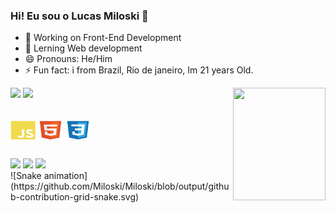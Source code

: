 ### Hi! Eu sou o Lucas Miloski 👋

- 🔭 Working on Front-End Development
- 🌱 Lerning Web development 
- 😄 Pronouns: He/Him
- ⚡ Fun fact: i from Brazil, Rio de janeiro, Im 21 years Old.   
<div>
    <a ref="https://github.com/Miloskimon">
    <img height="180em" src="https://github-readme-stats.vercel.app/api?username=Miloskimon&show_icon-true&theme-dracula"/>
    <img height="180em" src="https://github-readme-stats.vercel.app/api/top-langs/?username=Miloskimon&layout-compact&lang_count-16&theme=dracula"/>
     <img align="right" width="148" height="180" src="https://media1.tenor.com/images/68e8337fb4eb7e40645d832c64762a8b/tenor.gif?itemid=19443613">
</div>
<br>
</picture>
<div style="display: inline_block"><br>
  <img align="center" alt="Lucas-Js" height="30" width="40" src="https://raw.githubusercontent.com/devicons/devicon/master/icons/javascript/javascript-plain.svg">
  <img align="center" alt="Lucas-HTML" height="30" width="40" src="https://raw.githubusercontent.com/devicons/devicon/master/icons/html5/html5-original.svg">
  <img align="center" alt="Lucas-CSS" height="30" width="40" src="https://raw.githubusercontent.com/devicons/devicon/master/icons/css3/css3-original.svg">
</div>

##

<div> 
  <a href="https://www.instagram.com/miloski.alenc/" target="_blank"><img src="https://img.shields.io/badge/-Instagram-%23E4405F?style=for-the-badge&logo=instagram&logoColor=white" target="_blank"></a>
  <a href = "lucasmiloski01@gmail.com" target="_black"><img src="https://img.shields.io/badge/Gmail-D14836?style=for-the-badge&logo=gmail&logoColor=white" target="_blank"></a>
  <a href="https://www.linkedin.com/in/lucas-miloski-48197b272/" target="_blank"><img src="https://img.shields.io/badge/-LinkedIn-%230077B5?style=for-the-badge&logo=linkedin&logoColor=white" target="_blank"></a> 
</div>
![Snake animation](https://github.com/Miloski/Miloski/blob/output/github-contribution-grid-snake.svg)

